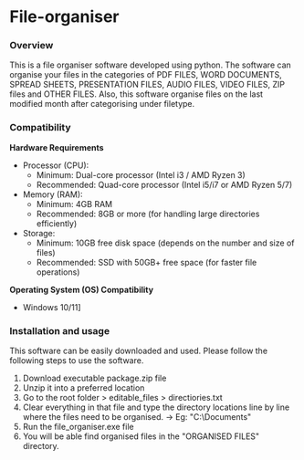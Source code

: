 # File-organiser

### Overview

This is a file organiser software developed using python. The software can organise your files in the categories of PDF FILES, WORD DOCUMENTS, SPREAD SHEETS, PRESENTATION FILES, AUDIO FILES, VIDEO FILES, ZIP files and OTHER FILES. Also, this software organise files on the last modified month after categorising under filetype.

### Compatibility 

**Hardware Requirements**

- Processor (CPU):
  - Minimum: Dual-core processor (Intel i3 / AMD Ryzen 3)
  - Recommended: Quad-core processor (Intel i5/i7 or AMD Ryzen 5/7)
- Memory (RAM):
  - Minimum: 4GB RAM
  - Recommended: 8GB or more (for handling large directories efficiently)
- Storage:
  - Minimum: 10GB free disk space (depends on the number and size of files)
  - Recommended: SSD with 50GB+ free space (for faster file operations)

**Operating System (OS) Compatibility**

- Windows 10/11]

### Installation and usage

This software can be easily downloaded and used. Please follow the following steps to use the software.

1. Download executable package.zip file
2. Unzip it into a preferred location
3. Go to the root folder > editable_files > directiories.txt
4. Clear everything in that file and type the directory locations line by line where the files need to be organised.
  -> Eg: "C:\Documents"
5. Run the file_organiser.exe file
6. You will be able find organised files in the "ORGANISED FILES" directory.
